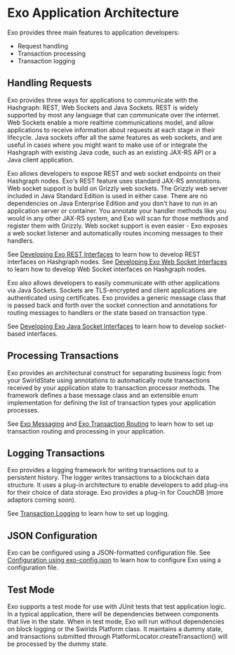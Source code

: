 Exo Application Architecture
============================
Exo provides three main features to application developers:
* Request handling
* Transaction processing
* Transaction logging

## Handling Requests
Exo provides three ways for applications to communicate with the Hashgraph:  REST, Web Sockets and Java Sockets.  REST is widely supported by most any language that can communicate over the internet.  Web Sockets enable a more realtime communications model, and allow applications to receive information about requests at each stage in their lifecycle.  Java sockets offer all the same features as web sockets, and are useful in cases where you might want to make use of or integrate the Hashgraph with existing Java code, such as an existing JAX-RS API or a Java client application.

Exo allows developers to expose REST and web socket endpoints on their Hashgraph nodes.  Exo's REST feature uses standard JAX-RS annotations.  Web socket support is build on Grizzly web sockets.  The Grizzly web server included in Java Standard Edition is used in either case.  There are no dependencies on Java Enterprise Edition and you don't have to run in an application server or container.  You annotate your handler methods like you would in any other JAX-RS system, and Exo will scan for those methods and register them with Grizzly.  Web socket support is even easier - Exo exposes a web socket listener and automatically routes incoming messages to their handlers.

See [Developing Exo REST Interfaces](REST.md) to learn how to develop REST interfaces on Hashgraph nodes.
See [Developing Exo Web Socket Interfaces](WebSocket.md) to learn how to develop Web Socket interfaces on Hashgraph nodes.

Exo also allows developers to easily communicate with other applications via Java Sockets.  Sockets are TLS-encrypted and client applications are authenticated using certificates.  Exo provides a generic message class that is passed back and forth over the socket connection and annotations for routing messages to handlers or the state based on transaction type.

See [Developing Exo Java Socket Interfaces](JavaSockets.md) to learn how to develop socket-based interfaces.

## Processing Transactions
Exo provides an architectural construct for separating business logic from your SwirldState using annotations to automatically route transactions received by your application state to transaction processor methods.  The framework defines a base message class and an extensible enum implementation for defining the list of transaction types your application processes.

See [Exo Messaging](Messaging.md) and [Exo Transaction Routing](TransactionRouting.md) to learn how to set up transaction routing and processing in your application.

## Logging Transactions
Exo provides a logging framework for writing transactions out to a persistent history.  The logger writes transactions to a blockchain data structure.  It uses a plug-in architecture to enable developers to add plug-ins for their choice of data storage.  Exo provides a plug-in for CouchDB (more adaptors coming soon).

See [Transaction Logging](TransactionLogging.md) to learn how to set up logging. 

## JSON Configuration
Exo can be configured using a JSON-formatted configuration file.  See [Configuration using exo-config.json](JSONConfig.md) to learn how to configure Exo using a configuration file.

## Test Mode
Exo supports a test mode for use with JUnit tests that test application logic.  In a typical application, there will be dependencies between components that live in the state.  When in test mode, Exo will run without dependencies on block logging or the Swirlds Platform class.  It maintains a dummy state, and transactions submitted through PlatformLocator.createTransaction() will be processed by the dummy state.

